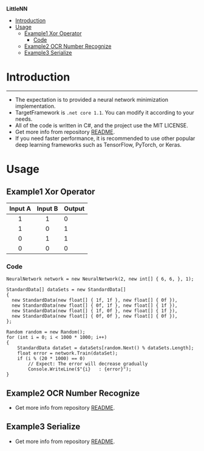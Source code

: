 **LittleNN**
- [Introduction](#introduction)
- [Usage](#usage)
  - [Example1 Xor Operator](#example1-xor-operator)
    - [Code](#code)
  - [Example2 OCR Number Recognize](#example2-ocr-number-recognize)
  - [Example3 Serialize](#example3-serialize)

# Introduction
------------
- The expectation is to provided a neural network minimization implementation.
- TargetFramework is `.net core 1.1`. You can modify it according to your needs.
- All of the code is written in C#, and the project use the MIT LICENSE.
- Get more info from repository [README](https://github.com/ZhangHuan0407/LittleNN).
- If you need faster performance, it is recommended to use other popular deep learning frameworks such as TensorFlow, PyTorch, or Keras.

# Usage

## Example1 Xor Operator
| Input A | Input B | Output |
| :-----: | :-----: | :----- |
|    1    |    1    | 0      |
|    1    |    0    | 1      |
|    0    |    1    | 1      |
|    0    |    0    | 0      |

### Code
```
NeuralNetwork network = new NeuralNetwork(2, new int[] { 6, 6, }, 1);

StandardData[] dataSets = new StandardData[]
{
  new StandardData(new float[] { 1f, 1f }, new float[] { 0f }),
  new StandardData(new float[] { 0f, 1f }, new float[] { 1f }),
  new StandardData(new float[] { 1f, 0f }, new float[] { 1f }),
  new StandardData(new float[] { 0f, 0f }, new float[] { 0f }),
};

Random random = new Random();
for (int i = 0; i < 1000 * 1000; i++)
{
    StandardData dataSet = dataSets[random.Next() % dataSets.Length];
    float error = network.Train(dataSet);
    if (i % (20 * 1000) == 0)
        // Expect: The error will decrease gradually
        Console.WriteLine($"{i}   : {error}");
}
```

## Example2 OCR Number Recognize
- Get more info from repository [README](https://github.com/ZhangHuan0407/LittleNN).

## Example3 Serialize
- Get more info from repository [README](https://github.com/ZhangHuan0407/LittleNN).